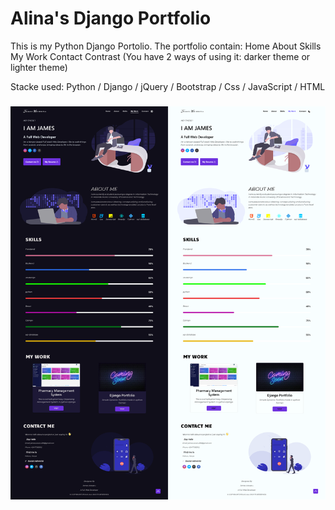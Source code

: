 # Alina's Django Portfolio

This is my Python Django Portolio. 
The portfolio contain:
Home
About
Skills
My Work
Contact
Contrast (You have 2 ways of using it: darker theme or lighter theme)

Stacke used: Python / Django / jQuery / Bootstrap / Css / JavaScript / HTML




<h3> 
     
     
<div> <img src="https://github.com/sempedia/portfolio/blob/main/mode.png?raw=true"  />

